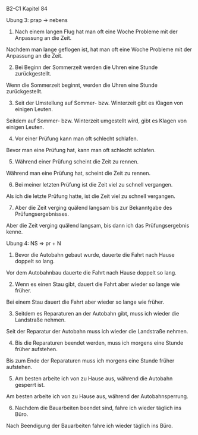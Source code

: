 B2-C1
Kapitel 84

Ubung 3: prap -> nebens
1. Nach einem langen Flug hat man oft eine Woche Probleme mit der Anpassung an die Zeit.

Nachdem man lange geflogen ist, hat man oft eine Woche Probleme mit der Anpassung an die Zeit.

2. Bei Beginn der Sommerzeit werden die Uhren eine Stunde zurückgestellt.

Wenn die Sommerzeit beginnt, werden die Uhren eine Stunde zurückgestellt.

3. Seit der Umstellung auf Sommer- bzw. Winterzeit gibt es Klagen von einigen Leuten.

Seitdem auf Sommer- bzw. Winterzeit umgestellt wird, gibt es Klagen von einigen Leuten.

4. Vor einer Prüfung kann man oft schlecht schlafen.

Bevor man eine Prüfung hat, kann man oft schlecht schlafen.

5.  Während einer Prüfung scheint die Zeit zu rennen.

Während man eine Prüfung hat, scheint die Zeit zu rennen.

6. Bei meiner letzten Prüfung ist die Zeit viel zu schnell vergangen.

Als ich die letzte Prüfung hatte, ist die Zeit viel zu schnell vergangen.

7. Aber die Zeit verging quälend langsam bis zur Bekanntgabe des Prüfungsergebnisses.

Aber die Zeit verging quälend langsam, bis dann ich das Prüfungsergebnis kenne.

Ubung 4: NS => pr + N

1. Bevor die Autobahn gebaut wurde, dauerte die Fahrt nach Hause doppelt so lang.

Vor dem Autobahnbau dauerte die Fahrt nach Hause doppelt so lang.

2. Wenn es einen Stau gibt, dauert die Fahrt aber wieder so lange wie früher.

Bei einem Stau dauert die Fahrt aber wieder so lange wie früher.


3. Seitdem es Reparaturen an der Autobahn gibt, muss ich wieder die Landstraße nehmen.

Seit der Reparatur der Autobahn muss ich wieder die Landstraße nehmen.

4. Bis die Reparaturen beendet werden, muss ich morgens eine Stunde früher aufstehen.

Bis zum Ende der Reparaturen muss ich morgens eine Stunde früher aufstehen.

5. Am besten arbeite ich von zu Hause aus, während die Autobahn gesperrt ist.

Am besten arbeite ich von zu Hause aus, während der Autobahnsperrung.

6. Nachdem die Bauarbeiten beendet sind, fahre ich wieder täglich ins Büro.

Nach Beendigung der Bauarbeiten fahre ich wieder täglich ins Büro.

